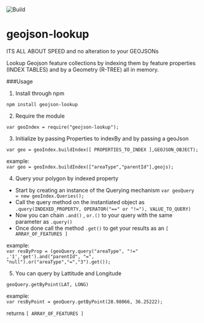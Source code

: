 ![Build](https://api.travis-ci.org/nestrom/geojson-lookup.svg?branch=master)
# geojson-lookup
ITS ALL ABOUT SPEED and no alteration to your GEOJSONs 

Lookup Geojson feature collections by indexing them by feature properties (INDEX TABLES) and by a Geometry (R-TREE) all in memory.

###Usage 

1) Install through npm

`npm install geojson-lookup`

2) Require the module 

`var geoIndex = require("geojson-lookup");`

3) Initialize by passing Properties to indexBy and by passing a geoJson

 `var geo = geoIndex.buildIndex([ PROPERTIES_TO_INDEX ],GEOJSON_OBJECT);`
 
 example:  
 `var geo = geoIndex.buildIndex(["areaType","parentId"],geojs);`
 
 4) Query your polygon by indexed property 
 
 - Start by creating an instance of the Querying mechanism `var geoQuery = new geoIndex.Queries();`
 - Call the query method on the instantiated object as `.query(INDEXED_PROPERTY, OPERATOR("==" or "!="), VALUE_TO_QUERY)`
 - Now you can chain `.and()` , `or.()` to your query with the same parameter as `.query()` 
 - Once done call the method `.get()` to get your results as an `[ ARRAY_OF_FEATURES ]`  
 
 example:  
 `var resByProp = (geoQuery.query("areaType", "!=" ,'1','get').and("parentId", "=", "null").or("areaType","=","3").get());`
 
 5) You can query by Lattitude and Longitude 
 
 `geoQuery.getByPoint(LAT, LONG)`
 
 example:  
 `var resByPoint = geoQuery.getByPoint(28.98066, 36.25222);`
 
 returns `[ ARRAY_OF_FEATURES ]`

